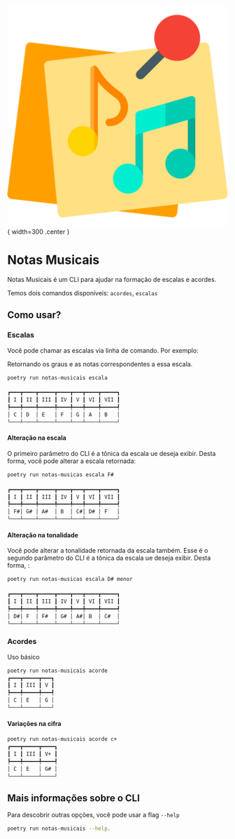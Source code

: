 
![Logo do projeto](assets/logo.png){ width=300 .center }

# Notas Musicais

Notas Musicais é um CLI para ajudar na formação de escalas e acordes.

Temos dois comandos disponíveis: `acordes`, `escalas`
## Como usar?

### Escalas

Você pode chamar as escalas via linha de comando. Por exemplo:

Retornando os graus e as notas correspondentes a essa escala.

```bash
poetry run notas-musicais escala

┏━━━┳━━━━┳━━━━━┳━━━━┳━━━┳━━━━┳━━━━━┓
┃ I ┃ II ┃ III ┃ IV ┃ V ┃ VI ┃ VII ┃
┡━━━╇━━━━╇━━━━━╇━━━━╇━━━╇━━━━╇━━━━━┩
│ C │ D  │ E   │ F  │ G │ A  │ B   │
└───┴────┴─────┴────┴───┴────┴─────┘
```

#### Alteração na escala

O primeiro parâmetro do CLI é a tônica da escala ue deseja exibir. Desta forma, você pode alterar a escala retornada:

```bash
poetry run notas-musicas escala F#

┏━━━┳━━━━┳━━━━━┳━━━━┳━━━┳━━━━┳━━━━━┓
┃ I ┃ II ┃ III ┃ IV ┃ V ┃ VI ┃ VII ┃
┡━━━╇━━━━╇━━━━━╇━━━━╇━━━╇━━━━╇━━━━━┩
│ F#│ G# │ A#  │ B  │ C#│ D# │ F   │
└───┴────┴─────┴────┴───┴────┴─────┘
```

#### Alteração na tonalidade

Você pode alterar a tonalidade retornada da escala também. Esse é o segundo parâmetro do CLI é a tônica da escala ue deseja exibir. Desta forma, :

```bash
poetry run notas-musicas escala D# menor

┏━━━┳━━━━┳━━━━━┳━━━━┳━━━┳━━━━┳━━━━━┓
┃ I ┃ II ┃ III ┃ IV ┃ V ┃ VI ┃ VII ┃
┡━━━╇━━━━╇━━━━━╇━━━━╇━━━╇━━━━╇━━━━━┩
│ D#│ F  │ F#  │ G# │ A#│ B  │ C#  │
└───┴────┴─────┴────┴───┴────┴─────┘

```

### Acordes

Uso básico

```bash
poetry run notas-musicais acorde
┏━━━┳━━━━━┳━━━┓
┃ I ┃ III ┃ V ┃
┡━━━╇━━━━━╇━━━┩
│ C │ E   │ G │
└───┴─────┴───┘
```

#### Variações na cifra

```bash
poetry run notas-musicais acorde c+
┏━━━┳━━━━━┳━━━━┓
┃ I ┃ III ┃ V+ ┃
┡━━━╇━━━━━╇━━━━┩
│ C │ E   │ G# │
└───┴─────┴────┘
```

## Mais informações sobre o CLI

Para descobrir outras opções, você pode usar a flag `--help`

```bash
poetry run notas-musicais --help.
```